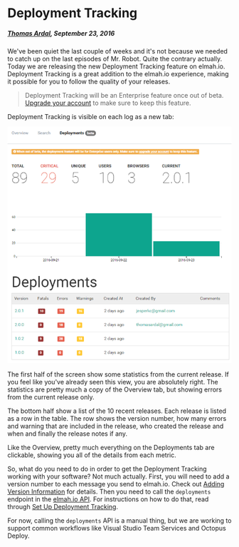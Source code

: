 # Deployment Tracking

##### [Thomas Ardal](http://elmah.io/about/), September 23, 2016

We've been quiet the last couple of weeks and it's not because we needed to catch up on the last episodes of Mr. Robot. Quite the contrary actually. Today we are releasing the new Deployment Tracking feature on elmah.io. Deployment Tracking is a great addition to the elmah.io experience, making it possible for you to follow the quality of your releases.

> Deployment Tracking will be an Enterprise feature once out of beta. [Upgrade your account](https://elmah.io/profile/#subscription) to make sure to keep this feature.

Deployment Tracking is visible on each log as a new tab:

![Deployment Tracking](images/deployments.png)

The first half of the screen show some statistics from the current release. If you feel like you've already seen this view, you are absolutely right. The statistics are pretty much a copy of the Overview tab, but showing errors from the current release only.

The bottom half show a list of the 10 recent releases. Each release is listed as a row in the table. The row shows the version number, how many errors and warning that are included in the release, who created the release and when and finally the release notes if any.

Like the Overview, pretty much everything on the Deployments tab are clickable, showing you all of the details from each metric.

So, what do you need to do in order to get the Deployment Tracking working with your software? Not much actually. First, you will need to add a version number to each message you send to elmah.io. Check out [Adding Version Information](http://docs.elmah.io/adding-version-information/) for details. Then you need to call the `deployments` endpoint in the [elmah.io API](https://api.elmah.io/swagger/). For instructions on how to do that, read through [Set Up Deployment Tracking](http://docs.elmah.io/setup-deployment-tracking/).

For now, calling the `deployments` API is a manual thing, but we are working to support common workflows like Visual Studio Team Services and Octopus Deploy.